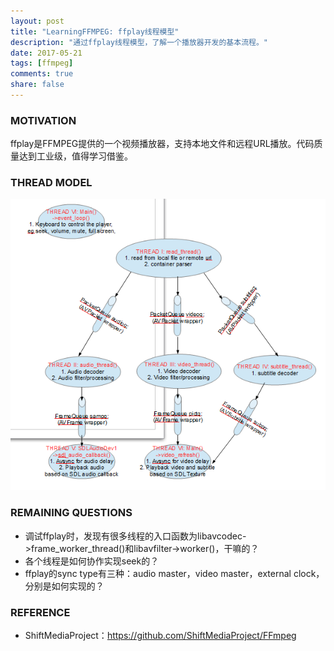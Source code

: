 ```yaml
---
layout: post
title: "LearningFFMPEG: ffplay线程模型"
description: "通过ffplay线程模型，了解一个播放器开发的基本流程。"
date: 2017-05-21
tags: [ffmpeg]
comments: true
share: false
---
```

### MOTIVATION

ffplay是FFMPEG提供的一个视频播放器，支持本地文件和远程URL播放。代码质量达到工业级，值得学习借鉴。

### THREAD MODEL

![线程模型](/images/LearningFFMPEG/ffplay-thread-model.png)

### REMAINING QUESTIONS

* 调试ffplay时，发现有很多线程的入口函数为libavcodec->frame_worker_thread()和libavfilter->worker()，干嘛的？
* 各个线程是如何协作实现seek的？
* ffplay的sync type有三种：audio master，video master，external clock，分别是如何实现的？

### REFERENCE

 * ShiftMediaProject：https://github.com/ShiftMediaProject/FFmpeg
